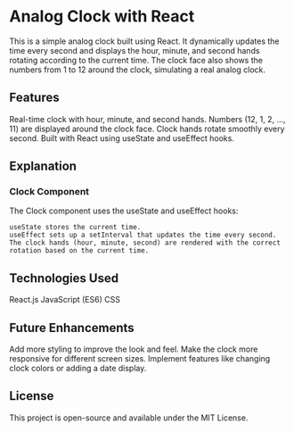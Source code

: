 # Analog Clock with React

This is a simple analog clock built using React. It dynamically updates the time every second and displays the hour, minute, and second hands rotating according to the current time. The clock face also shows the numbers from 1 to 12 around the clock, simulating a real analog clock.

## Features
Real-time clock with hour, minute, and second hands.
Numbers (12, 1, 2, ..., 11) are displayed around the clock face.
Clock hands rotate smoothly every second.
Built with React using useState and useEffect hooks.
## Explanation
### Clock Component
The Clock component uses the useState and useEffect hooks:

    useState stores the current time.
    useEffect sets up a setInterval that updates the time every second.
    The clock hands (hour, minute, second) are rendered with the correct rotation based on the current time.
## Technologies Used

React.js
JavaScript (ES6)
CSS
## Future Enhancements
Add more styling to improve the look and feel.
Make the clock more responsive for different screen sizes.
Implement features like changing clock colors or adding a date display.

## License
This project is open-source and available under the MIT License.